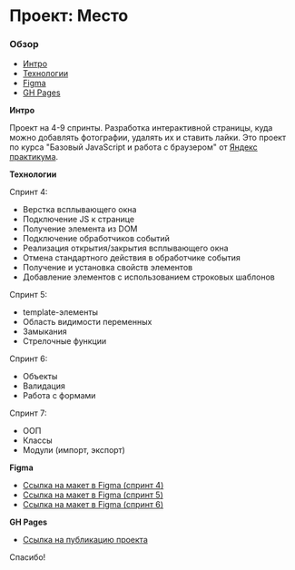 # Проект: Место

### Обзор
* [Интро](#Интро)
* [Технологии](#Технологии)
* [Figma](#Figma)
* [GH Pages](#GHPages)

**<a name="Интро"></a>Интро**

Проект на 4-9 спринты. Разработка интерактивной страницы, куда можно добавлять фотографии, удалять их и ставить лайки.
Это проект по курса "Базовый JavaScript и работа с браузером" от [Яндекс практикума](https://praktikum.yandex.ru/).

**<a name="Технологии"></a>Технологии**

Спринт 4:
* Верстка всплывающего окна
* Подключение JS к странице
* Получение элемента из DOM
* Подключение обработчиков событий
* Реализация открытия/закрытия всплывающего окна
* Отмена стандартного действия в обработчике события
* Получение и установка свойств элементов
* Добавление элементов с использованием строковых шаблонов

Спринт 5:
* template-элементы
* Область видимости переменных
* Замыкания
* Стрелочные функции

Спринт 6:
* Объекты
* Валидация
* Работа с формами

Спринт 7:
* ООП
* Классы
* Модули (импорт, экспорт)

**<a name="Figma"></a>Figma**

* [Ссылка на макет в Figma (спринт 4)](https://www.figma.com/file/2cn9N9jSkmxD84oJik7xL7/JavaScript.-Sprint-4?node-id=0%3A1)
* [Ссылка на макет в Figma (спринт 5)](https://www.figma.com/file/bjyvbKKJN2naO0ucURl2Z0/JavaScript.-Sprint-5?node-id=0%3A1)
* [Ссылка на макет в Figma (спринт 6)](https://www.figma.com/file/kRVLKwYG3d1HGLvh7JFWRT/JavaScript.-Sprint-6?node-id=0%3A1)

**<a name="GHPages"></a>GH Pages**

* [Ссылка на публикацию проекта](https://nikolay-shirokov.github.io/mesto/)

Спасибо!
